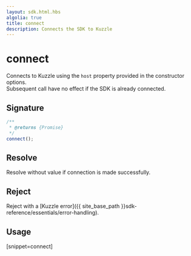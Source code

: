 ```yaml
---
layout: sdk.html.hbs
algolia: true
title: connect
description: Connects the SDK to Kuzzle
---
```


# connect

Connects to Kuzzle using the `host` property provided in the constructor options.  
Subsequent call have no effect if the SDK is already connected.

## Signature

```javascript
/**
 * @returns {Promise}
 */
connect();
```

## Resolve

Resolve without value if connection is made successfully.

## Reject

Reject with a [Kuzzle error]({{ site_base_path }}sdk-reference/essentials/error-handling).

## Usage

[snippet=connect]
